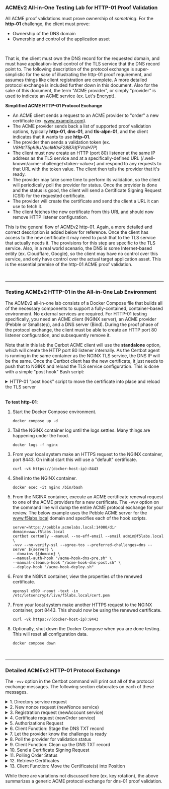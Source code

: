 ### ACMEv2 All-in-One Testing Lab for HTTP-01 Proof Validation
All ACME proof validations must prove ownership of *something*. For the **http-01** challenge, the client must prove:

- Ownership of the DNS domain
- Ownership and control of the application asset

<br />

That is, the client must own the DNS record for the requested domain, and must have application-level control of the TLS service that the DNS record point to. The following description of the protocol exchange is super-simplistic for the sake of illustrating the http-01 proof requirement, and assumes things like client registration are complete. A more detailed protocol exchange is included further down in this document. Also for the sake of this document, the term "ACME provider", or simply "provider" is used to indicate an ACME service (ex. Let's Encrypt).

**Simplified ACME HTTP-01 Protocol Exchange**
- An ACME client sends a request to an ACME provider to "order" a new certificate (ex. www.example.com).
- The ACME provider sends back a list of supported proof validation options, typically **http-01**, **dns-01**, and **tls-alpn-01**, and the client indicates that it wants to use **http-01**.
- The provider then sends a validation token (ex. _V8HttT5ph9UNpcIM0sF28B7dfFVtdH7P_)
- The client must now create an HTTP (port 80) listener at the same IP address as the TLS service and at a specifically-defined URL (/.well-known/acme-challenge/\<token-value\>) and respond to any requests to that URL with the token value. The client then tells the provider that it's ready.
- The provider may take some time to perform its validation, so the client will periodically poll the provider for status. Once the provider is done and the status is good, the client will send a Certificate Signing Request (CSR) for the requested certificate.
- The provider will create the certificate and send the client a URL it can use to fetch it.
- The client fetches the new certificate from this URL and should now remove HTTP listener configuration.

This is the general flow of ACMEv2 http-01. Again, a more detailed and correct description is added below for reference. Once the client has access to the new certificate it may need to push that to the TLS service that actually needs it. The provisions for this step are specific to the TLS service. Also, in a real world scenario, the DNS is some Internet-based entity (ex. Cloudflare, Google), so the client may have no control over this service, and only have control over the actual target application asset. This is the essential premise of the http-01 ACME proof validation.

<br />

-----

### Testing ACMEv2 HTTP-01 in the All-in-One Lab Environment
The ACMEv2 all-in-one lab consists of a Docker Compose file that builds all of the necessary components to support a fully-contained, container-based environment. No external services are required. For HTTP-01 testing specifically, you need an ACME client (NGINX server), an ACME provider (Pebble or Smallstep), and a DNS server (Bind). During the proof phase of the protocol exchange, the client must be able to create an HTTP port 80 listener configuration, and subsequently remove it. 

Note that in this lab the Cerbot ACME client will use the **standalone** option, which will create the HTTP port 80 listener internally. As the Certbot agent is running in the same container as the NGINX TLS service, the DNS IP will be the same. Once the Certbot client has the new certificate, it just needs to push that to NGINX and reload the TLS service configuration. This is done with a simple "post hook" Bash script:

<details>
  <summary>HTTP-01 "post hook" script to move the certificate into place and reload the TLS server</summary>
  
  ```shell
  #!/bin/bash
  cp -f /etc/letsencrypt/live/$${CERTBOT_DOMAIN}/* /etc/letsencrypt/live/f5labs.local/
  nginx -s reload
  ```
</details>

<br />

**To test http-01**:

1. Start the Docker Compose environment.
   ```shell
   docker compose up -d
   ```
2. Tail the NGINX container log until the logs settles. Many things are happening under the hood.
   ```shell
   docker logs -f nginx
   ```
3. From your local system make an HTTPS request to the NGINX container, port 8443. On initial start this will use a "default" certificate.
   ```shell
   curl -vk https://(docker-host-ip):8443
   ```
4. Shell into the NGINX container.
   ```shell
   docker exec -it nginx /bin/bash
   ```
5. From the NGINX container, execute an ACME certificate renewal request to one of the ACME providers for a new certificate. The -vvv option on the command line will dump the entire ACME protocol exchange for your review. The below example uses the Pebble ACME server for the www.f5labs.local domain and specifies each of the hook scripts.
   ```shell
   server=https://pebble.acmelabs.local:14000/dir
   domain=www.f5labs.local
   certbot certonly --manual --no-eff-email --email admin@f5labs.local \
   -vvv --no-verify-ssl --agree-tos --preferred-challenges=dns --server ${server} \
   --domains ${domain} \
   --manual-auth-hook "/acme-hook-dns-pre.sh" \
   --manual-cleanup-hook "/acme-hook-dns-post.sh" \
   --deploy-hook "/acme-hook-deploy.sh"
   ```
6. From the NGINX container, view the properties of the renewed certificate.
   ```shell
   openssl x509 -noout -text -in /etc/letsencrypt/live/f5labs.local/cert.pem
   ```
7. From your local system make another HTTPS request to the NGINX container, port 8443. This should now be using the renewed certificate.
   ```shell
   curl -vk https://(docker-host-ip):8443
   ```
8. Optionally, shut down the Docker Compose when you are done testing. This will reset all configuration data.
   ```shell
   docker compose down
   ```

<br />

-----
### Detailed ACMEv2 HTTP-01 Protocol Exchange

The ```-vvv``` option in the Certbot command will print out all of the protocol exchange messages. The following section elaborates on each of these messages.

<details>
  <summary>1. Directory service request</summary>
  <br />
  This is the only URL that is required to be known in advance, as the response will list the URLs for the other services. Within the directory listing there should minimally be resources for "NewAccount" (registration), "newNonce" (getting a new nonce), and "newOrder" (requesting certificate(s)). Optionally there may also be "revokeCert" (revoke an issued certificate) and "keyChange" (rotate registration key) services.
  <br />
  
  ```
  GET https://pebble.acmelabs.local:14000/dir
  -------------------------------------------
  HTTP 200
  Cache-Control: public, max-age=0, no-cache
  Content-Type: application/json; charset=utf-8
  {
     "keyChange": "https://pebble.acmelabs.local:14000/rollover-account-key",
     "meta": {
        "externalAccountRequired": false,
        "termsOfService": "data:text/plain,Do%20what%20thou%20wilt"
     },
     "newAccount": "https://pebble.acmelabs.local:14000/sign-me-up",
     "newNonce": "https://pebble.acmelabs.local:14000/nonce-plz",
     "newOrder": "https://pebble.acmelabs.local:14000/order-plz",
     "revokeCert": "https://pebble.acmelabs.local:14000/revoke-cert"
  }
  ```
</details>
<details>
  <summary>2. New nonce request (newNonce service)</summary>
  <br />
  All subsequent requests must contain a Nonce value to protect against replay attacks. To get the initial nonce the client makes a HEAD request to the "newNonce" service URL, which is then returned in a "Replay-Nonce" header.
  <br />
  
  ```
  HEAD https://pebble.acmelabs.local:14000/nonce-plz
  -------------------------------------------
  HTTP 200
  Cache-Control: public, max-age=0, no-cache
  Link: <https://pebble.acmelabs.local:14000/dir>;rel="index"
  Replay-Nonce: by-pX5V5rET91YIwd0qzJw
  ```
</details>
<details>
  <summary>3. Registration request (newAccount service)</summary>
  <br />
  Assuming the client has not yet registered with the ACME provider, it needs to first make a POST request to the "newAccount" service. The content of the request payload includes a "payload" block containing the "contact" email address and agreement to the provider's terms-of-service, a "protected" block that contains the previous nonce, service URL, and JSON web key attributes (algorithm, key type, modulus[n], and exponent[e]), and a "signature" block that is a digital signature using the client's private key. Note that in this and all following requests, the "protected" and "payload" blocks are base64-encoded. These are shown decoded here to better understand the protocol exchange. Also note that the provider should return a new nonce value in each response, which the client should use in the subsequent request.
  <br />
  
  ```
  POST https://pebble.acmelabs.local:14000/sign-me-up
  {
    "protected": {
        "alg": "RS256", 
        "jwk": {
           "n": "yNZZe54dnQk_KggAbe-txbibe-...", 
           "e": "AQAB", 
           "kty": "RSA"
        }, 
        "nonce": "by-pX5V5rET91YIwd0qzJw", 
        "url": "https://pebble.acmelabs.local:14000/sign-me-up"
     },
    "signature": "...",
    "payload": {
        "contact": [
           "mailto:admin@f5labs.local"
        ],
        "termsOfServiceAgreed": true
     }
  }
  -------------------------------------------
  HTTP 201
  Cache-Control: public, max-age=0, no-cache
  Content-Type: application/json; charset=utf-8
  Link: <https://pebble.acmelabs.local:14000/dir>;rel="index"
  Location: https://pebble.acmelabs.local:14000/my-account/1
  Replay-Nonce: VHJYFJtDzXaxnu2Ohm4O7w
  {
     "status": "valid",
     "contact": [
        "mailto:admin@f5labs.local"
     ],
     "orders": "https://pebble.acmelabs.local:14000/list-orderz/1",
     "key": {
        "kty": "RSA",
        "n": "yNZZe54dnQk_KggAbe-txbibe-...",
        "e": "AQAB"
     }
  }
  ```
</details>
<details>
  <summary>4. Certificate request (newOrder service)</summary>
  <br />
  The client is now request to request a new certificate. To do that it makes a POST request to the "newOrder" service URL, and in that request it supplies a similar (base64-encoded) "protected" block, a (base64-encoded) "payload" block that contains an "identifiers" array of domain names (the certificate domains requested), and "signature" block. The provider will return two important URLs:
  <br />
  
  - authorizations: an array listing the URL(s) to query to get challenge information
  - finalize: the URL that will be used once the challenges are successful
  
  ```
  POST https://pebble.acmelabs.local:14000/order-plz
  {
  "protected": {
      "alg": "RS256", 
      "kid": "https://pebble.acmelabs.local:14000/my-account/1", 
      "nonce": "VHJYFJtDzXaxnu2Ohm4O7w", 
      "url": "https://pebble.acmelabs.local:14000/order-plz"
   },
  "signature": "...",
  "payload": {
      "identifiers": [
         {
            "type": "dns",
            "value": "www.f5labs.local"
         }
      ]
   }
}
-------------------------------------------
HTTP 201
Cache-Control: public, max-age=0, no-cache
Content-Type: application/json; charset=utf-8
Link: <https://pebble.acmelabs.local:14000/dir>;rel="index"
Location: https://pebble.acmelabs.local:14000/my-order/g18GvKI-u7f4XaM8GsawoZbx0D1wZrNqNO0zBgnbAfs
Replay-Nonce: cKc9heXQdLmojUINiJOMoA
{
   "status": "pending",
   "expires": "2024-06-28T21:07:14Z",
   "identifiers": [
      {
         "type": "dns",
         "value": "www.f5labs.local"
      }
   ],
   "finalize": "https://pebble.acmelabs.local:14000/finalize-order/g18GvKI-u7f4XaM8GsawoZbx0D1wZrNqNO0zBgnbAfs",
   "authorizations": [
      "https://pebble.acmelabs.local:14000/authZ/ttC1OkA8mAP9KgXMVjSK3CgdIGv-NWTuIQpw5P2AWYQ"
   ]
}
  ```
</details>
<details>
  <summary>5. Authorizations Request</summary>
  <br />
  The client sends its request with "protected" block, an empty "payload" block, and the "signature" block. The authorizations request should return an array of "challenges" - the set of proof validation functions (ex. http-01, dns-01, tls-alpn-01) and corresponding ephemeral validation tokens. 
  <br />
  
  ```
  POST https://pebble.acmelabs.local:14000/authZ/ttC1OkA8mAP9KgXMVjSK3CgdIGv-NWTuIQpw5P2AWYQ
  {
    "protected": {
        "alg": "RS256", 
        "kid": "https://pebble.acmelabs.local:14000/my-account/1", 
        "nonce": "cKc9heXQdLmojUINiJOMoA", 
        "url": "https://pebble.acmelabs.local:14000/authZ/ttC1OkA8mAP9KgXMVjSK3CgdIGv-NWTuIQpw5P2AWYQ"
     },
    "signature": "...",
    "payload": ""
  }
  -------------------------------------------
  HTTP 200
  Cache-Control: public, max-age=0, no-cache
  Content-Type: application/json; charset=utf-8
  Link: <https://pebble.acmelabs.local:14000/dir>;rel="index"
  Replay-Nonce: 3kVnFRJYPyLZnLEAilf8AA
  {
     "status": "pending",
     "identifier": {
        "type": "dns",
        "value": "www.f5labs.local"
     },
     "challenges": [
        {
           "type": "http-01",
           "url": "https://pebble.acmelabs.local:14000/chalZ/cHHW1Ao2mu_ckCcwB6cSFlLxdpPMl4ZW2KGgfvroBRc",
           "token": "4GDRx8S77JRXFFM4KikAEWeSc1R5AaELV4OzXWxap24",
           "status": "pending"
        },
        {
           "type": "dns-01",
           "url": "https://pebble.acmelabs.local:14000/chalZ/VQM9vxUsiakiKOo6R1wQg4_zS9-UJqMAnf4MPGiuNDU",
           "token": "iBNF15sfcOKMa0i1SNVVJFGBya85VFLLxO15X1aXFKg",
           "status": "pending"
        },
        {
           "type": "tls-alpn-01",
           "url": "https://pebble.acmelabs.local:14000/chalZ/yhS1mUTHinVjQsb_rXVlj1aDLXrfCm5r0bnRfApIT9U",
           "token": "Uuoyh7pIMyEEEO-KBFLdcDmeZrsdjbJhJ8DA0HIJOLM",
           "status": "pending"
        }
     ],
     "expires": "2024-06-27T22:07:14Z"
  }
  ```
</details>
<details>
  <summary>6. Client Function: Stage the DNS TXT record</summary>
  <br />
  The implementation of this step is dependent on both the client's capabilities and the target DNS resource. For public DNS like Cloudflare, this is usually handled with an API and API key(s). The goal is to insert a DNS TXT record for this domain (zone). Proof validation is established by virtue of the fact that the client only owns/manages DNS records for this resource in a public DNS service. For the sake of completeness, however, the lab's DNS "pre hook" script is included here. It simply executes Bash commands through an SSH connection to echo the DNS record into the zone file. In this specific instance, the validation value is "iBNF15sfcOKMa0i1SNVVJFGBya85VFLLxO15X1aXFKg", the dns-01 token value from the authorizations response.
  <br />
  
  ```shell
  #!/bin/bash

  ## Only the top-level name of the domain is needed in the zone file
  domaintl=$(echo $CERTBOT_DOMAIN | sed 's/.f5labs.local//')

  ## SSH echo the DNS TXT entry to the zone file
  sshpass -p 'bob' ssh -o StrictHostKeyChecking=no bob@10.10.0.53 "echo \"_acme-challenge.${domaintl}  120 IN  TXT   ${CERTBOT_VALIDATION}\" >> /var/lib/bind/db.f5labs.local && rndc reload"

  ## Pause for 5 seconds
  sleep 5
  ```
</details>
<details>
  <summary>7. Let the provider know the challenge is ready</summary>
  <br />
  Notice also the "url" value in the dns-01 block of the authorizations response. This URL is how the client will indicate its preference to use dns-01 proof validation. The client needs to make a POST request to this URL, pass in "protected" block, empty "payload" block, and the "signature" block. The provider will return the same dns-01 authorizations block with a "pending" status, indicating it will commence validation.
  <br />
  
  ```
  POST https://pebble.acmelabs.local:14000/chalZ/VQM9vxUsiakiKOo6R1wQg4_zS9-UJqMAnf4MPGiuNDU
  {
    "protected": {
        "alg": "RS256", 
        "kid": "https://pebble.acmelabs.local:14000/my-account/1", 
        "nonce": "3kVnFRJYPyLZnLEAilf8AA", 
        "url": "https://pebble.acmelabs.local:14000/chalZ/VQM9vxUsiakiKOo6R1wQg4_zS9-UJqMAnf4MPGiuNDU"
     },
    "signature": "...",
    "payload": "{}"
  }
  -------------------------------------------
  HTTP 200
  Cache-Control: public, max-age=0, no-cache
  Content-Type: application/json; charset=utf-8
  Link: <https://pebble.acmelabs.local:14000/dir>;rel="index", <https://pebble.acmelabs.local:14000/authZ/ttC1OkA8mAP9KgXMVjSK3CgdIGv-NWTuIQpw5P2AWYQ>;rel="up"
  Replay-Nonce: ve5MPLzO1b1JrZ_xtH7Y_g
  {
     "type": "dns-01",
     "url": "https://pebble.acmelabs.local:14000/chalZ/VQM9vxUsiakiKOo6R1wQg4_zS9-UJqMAnf4MPGiuNDU",
     "token": "iBNF15sfcOKMa0i1SNVVJFGBya85VFLLxO15X1aXFKg",
     "status": "pending"
  }
  ```
</details>
<details>
  <summary>8. Poll the provider for validation status</summary>
  <br />
  A busy ACME provider may take some time to get to this validation, so the client should continue to poll the provider for status. To do that it makes a POST request to the same authorizations URL, passing in "protected" block, empty "payload" block, and the "signature" block. Once the provider has had a chance to validate the challenge (query the DNS TXT record) it will return a response to the client's poll indicating a "valid" status.
  <br />
  
  ```
  POST https://pebble.acmelabs.local:14000/authZ/ttC1OkA8mAP9KgXMVjSK3CgdIGv-NWTuIQpw5P2AWYQ
  {
    "protected": {
        "alg": "RS256", 
        "kid": "https://pebble.acmelabs.local:14000/my-account/1", 
        "nonce": "ve5MPLzO1b1JrZ_xtH7Y_g", 
        "url": "https://pebble.acmelabs.local:14000/authZ/ttC1OkA8mAP9KgXMVjSK3CgdIGv-NWTuIQpw5P2AWYQ"
     },
    "signature": "...",
    "payload": ""
  }
  -------------------------------------------
  HTTP 200
  Cache-Control: public, max-age=0, no-cache
  Content-Type: application/json; charset=utf-8
  Link: <https://pebble.acmelabs.local:14000/dir>;rel="index"
  Replay-Nonce: pTzDsi6NbEs00NaH54jCSQ
  {
     "status": "valid",
     "identifier": {
        "type": "dns",
        "value": "www.f5labs.local"
     },
     "challenges": [
        {
           "type": "dns-01",
           "url": "https://pebble.acmelabs.local:14000/chalZ/VQM9vxUsiakiKOo6R1wQg4_zS9-UJqMAnf4MPGiuNDU",
           "token": "iBNF15sfcOKMa0i1SNVVJFGBya85VFLLxO15X1aXFKg",
           "status": "valid",
           "validated": "2024-06-27T21:07:20Z"
        }
     ],
     "expires": "2024-06-27T22:07:20Z"
  }
  ```
</details>
<details>
  <summary>9. Client Function: Clean up the DNS TXT record</summary>
  <br />
  The implementation of this step is dependent on both the client's capabilities and the target DNS resource. For public DNS like Cloudflare, this is usually handled with an API and API key(s). The goal is simply to remove the previous DNS TXT record for this domain (zone). For the sake of completeness, however, the lab's DNS "post hook" script is included here. It simply executes Bash commands through an SSH connection to remove the DNS record from the zone file.
  <br />
  
  ```
  #!/bin/bash

  ## SSH clean up the ephemeral zone entry
  sshpass -p 'bob' ssh -o StrictHostKeyChecking=no bob@10.10.0.53 'sed -i '/^_acme-challenge.*/d' /var/lib/bind/db.f5labs.local && rndc reload'
  ```
</details>
<details>
  <summary>10. Send a Certificate Signing Request</summary>
  <br />
  As previously noted, the "finalize" URL that came from the newOrder request is to be used once the proof validation is successful. The client needs to make a POST request this URL, sending the "protected" block, a "payload" block containing the certificate signing request (CSR), and the "signature" block. At this point that provider may return one of two things:
  <br />

  - A status of "processing" in which case the client needs to "poll" the order URL in the response "Location" header
  - A status of "valid" in which case it also provides a URL to fetch the new certificate

In the below we show the former "pending" state.
  
  ```
  POST https://pebble.acmelabs.local:14000/finalize-order/g18GvKI-u7f4XaM8GsawoZbx0D1wZrNqNO0zBgnbAfs
  {
    "protected": {
        "alg": "RS256", 
        "kid": "https://pebble.acmelabs.local:14000/my-account/1", 
        "nonce": "pTzDsi6NbEs00NaH54jCSQ", 
        "url": "https://pebble.acmelabs.local:14000/finalize-order/g18GvKI-u7f4XaM8GsawoZbx0D1wZrNqNO0zBgnbAfs"
     },
    "signature": "...",
    "payload": {
        "csr": "MIHpMIGQAgEA..."
     }
  }
  -------------------------------------------
  HTTP 200
  Cache-Control: public, max-age=0, no-cache
  Content-Type: application/json; charset=utf-8
  Link: <https://pebble.acmelabs.local:14000/dir>;rel="index"
  Location: https://pebble.acmelabs.local:14000/my-order/g18GvKI-u7f4XaM8GsawoZbx0D1wZrNqNO0zBgnbAfs
  Replay-Nonce: Kudlh1GjiYtcD5GhUw2C9Q
  {
     "status": "processing",
     "expires": "2024-06-28T21:07:14Z",
     "identifiers": [
        {
           "type": "dns",
           "value": "www.f5labs.local"
        }
     ],
     "finalize": "https://pebble.acmelabs.local:14000/finalize-order/g18GvKI-u7f4XaM8GsawoZbx0D1wZrNqNO0zBgnbAfs",
     "authorizations": [
        "https://pebble.acmelabs.local:14000/authZ/ttC1OkA8mAP9KgXMVjSK3CgdIGv-NWTuIQpw5P2AWYQ"
     ]
  }
  ```
</details>
<details>
  <summary>11. Polling Order Status</summary>
  <br />
  Assuming the status value is "processing" from the finalize-order request and no certificate URL has been returned, the client will continue to poll the for the order status, eventually getting back a status of "valid" and a certificate URL:
  <br />
  
  ```
  POST https://pebble.acmelabs.local:14000/my-order/g18GvKI-u7f4XaM8GsawoZbx0D1wZrNqNO0zBgnbAfs
  {
    "protected": {
        "alg": "RS256", 
        "kid": "https://pebble.acmelabs.local:14000/my-account/1", 
        "nonce": "Kudlh1GjiYtcD5GhUw2C9Q", 
        "url": "https://pebble.acmelabs.local:14000/my-order/g18GvKI-u7f4XaM8GsawoZbx0D1wZrNqNO0zBgnbAfs"
     },
    "signature": "...",
    "payload": ""
  }
  -------------------------------------------
  HTTP 200
  Cache-Control: public, max-age=0, no-cache
  Content-Type: application/json; charset=utf-8
  Link: <https://pebble.acmelabs.local:14000/dir>;rel="index"
  Replay-Nonce: RTV4jEVkRYzvW3hTKvF9gg
  {
     "status": "valid",
     "expires": "2024-06-28T21:07:14Z",
     "identifiers": [
        {
           "type": "dns",
           "value": "www.f5labs.local"
        }
     ],
     "finalize": "https://pebble.acmelabs.local:14000/finalize-order/g18GvKI-u7f4XaM8GsawoZbx0D1wZrNqNO0zBgnbAfs",
     "authorizations": [
        "https://pebble.acmelabs.local:14000/authZ/ttC1OkA8mAP9KgXMVjSK3CgdIGv-NWTuIQpw5P2AWYQ"
     ],
     "certificate": "https://pebble.acmelabs.local:14000/certZ/14866f1c6cce8a10"
  }
  ```
</details>
<details>
  <summary>12. Retrieve Certificates</summary>
  <br />
  Once the provider returns the certificate URL, it can use this URL to fetch the new certificate. The provider will usually send both the renewed certificate and its issuer. The certificate(s) will be in PEM format.
  <br />
  
  ```
  POST https://pebble.acmelabs.local:14000/certZ/14866f1c6cce8a10
  {
    "protected": {
        "alg": "RS256", 
        "kid": "https://pebble.acmelabs.local:14000/my-account/1", 
        "nonce": "RTV4jEVkRYzvW3hTKvF9gg", 
        "url": "https://pebble.acmelabs.local:14000/certZ/14866f1c6cce8a10"
     },
    "signature": "...",
    "payload": ""
  }
  
  HTTP 200
  Cache-Control: public, max-age=0, no-cache
  Content-Type: application/pem-certificate-chain; charset=utf-8
  Link: <https://pebble.acmelabs.local:14000/dir>;rel="index", <https://pebble.acmelabs.local:14000/certZ/14866f1c6cce8a10/alternate/1>;rel="alternate"
  Replay-Nonce: ITfrKlU1dwmpxr1LsYBShA
  Transfer-Encoding: chunked
  
  -----BEGIN CERTIFICATE-----
  MIICmDCCAYCgAwIBAgIIFIZvHGzOihAwDQYJKoZIhvcNAQELBQAwKDEmMCQGA1UE
  ...
  sPeTXGqMvazUTjs51UMjTkRFtFUJlGh8HoO86iFJbl5pJsma4OL69aeHtTk=
  -----END CERTIFICATE-----
  -----BEGIN CERTIFICATE-----
  MIIDUDCCAjigAwIBAgIIXn5x8Zi3Ds0wDQYJKoZIhvcNAQELBQAwIDEeMBwGA1UE
  ...
  nQn5+/5xCqTFELxCKRm8pJ9KmGC1lfahS6se+TUSU5FUn3CO
  -----END CERTIFICATE-----
  ```
</details>
<details>
  <summary>13. Client Function: Move the Certificate(s) into Position</summary>
  <br />
  Wherever the ACME client may be running, it now needs to move the new certificate(s) into position where the TLS server needs them. In the case of a server like NGINX, it also needs to reload the configuration data to update the certificates in memory. For the sake of completeness, this lab's Bash script is included that simply copies the renewed certificates into the location that NGINX is expecting, and then issues a config reload. This process is otherwise highly dependent on the TLS server.
  <br />
  
  ```
  #!/bin/bash

  ## Move the renewed certificate to the correct location for the NGINX config.
  cp -f /etc/letsencrypt/live/${CERTBOT_DOMAIN}/* /etc/letsencrypt/live/f5labs.local/

  ## Reload the NGINX config
  nginx -s reload
  ```
</details>

While there are variations not discussed here (ex. key rotation), the above summarizes a generic ACME protocol exchange for dns-01 proof validation.

